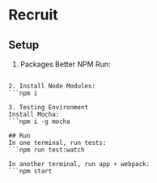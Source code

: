 # Recruit
## Setup
1. Packages
Better NPM Run: 
```npm i -g better-npm-run

2. Install Node Modules: 
```npm i

3. Testing Environment
Install Mocha: 
```npm i -g mocha

## Run 
In one terminal, run tests: 
```npm run test:watch

In another terminal, run app + webpack: 
```npm start